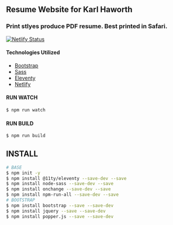 ## Resume Website for Karl Haworth
### Print stlyes produce PDF resume. Best printed in Safari.

[![Netlify Status](https://api.netlify.com/api/v1/badges/1cc341c5-8fbf-45f7-8b7d-8ad204a1a5a8/deploy-status)](https://app.netlify.com/sites/karlhaworth/deploys)

#### Technologies Utilized
- [Bootstrap](https://getbootstrap.com)
- [Sass](https://sass-lang.com)
- [Eleventy](https://www.11ty.dev)
- [Netlify](https://netlify.com)

#### RUN WATCH
```bash
$ npm run watch
```

#### RUN BUILD
```bash
$ npm run build
```

## INSTALL
```bash
# BASE
$ npm init -y
$ npm install @11ty/eleventy --save-dev --save
$ npm install node-sass --save-dev --save
$ npm install onchange --save-dev --save
$ npm install npm-run-all --save-dev --save
# BOOTSTRAP
$ npm install bootstrap --save --save-dev
$ npm install jquery --save --save-dev
$ npm install popper.js --save --save-dev
```
